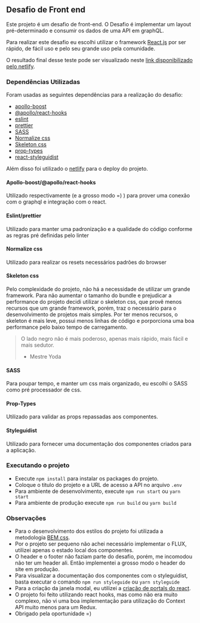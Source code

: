 ## Desafio de Front end

Este projeto é um desafio de front-end.
O Desafio é implementar um layout pré-determinado e consumir os dados de uma API em graphQL.

Para realizar este desafio eu escolhi utilizar o framework [React.js](https://pt-br.reactjs.org/) por ser rápido, de fácil uso e pelo seu grande uso pela comunidade.

O resultado final desse teste pode ser visualizado neste [link disponibilizado pelo netlify](https://distracted-lewin-75a4ef.netlify.com/).

### Dependências Utilizadas
Foram usadas as seguintes dependências para a realização do desafio: 

- [apollo-boost](https://www.apollographql.com/docs/react/)
- [@apollo/react-hooks](https://www.apollographql.com/docs/react/api/react-hooks/)
- [eslint](https://eslint.org/)
- [prettier](https://prettier.io/)
- [SASS](https://sass-lang.com/)
- [Normalize css](https://necolas.github.io/normalize.css/)
- [Skeleton css](http://getskeleton.com/)
- [prop-types](https://www.npmjs.com/package/prop-types)
- [react-styleguidist](https://react-styleguidist.js.org/)

Além disso foi utilizado o [netlify](https://www.netlify.com/) para o deploy do projeto.

#### Apollo-boost/@apollo/react-hooks
Utilizado respectivamente (e a grosso modo =) )  para prover uma conexão com o graphql e integração com o react.

#### Eslint/prettier

Utilizado para manter uma padronização e a qualidade do código conforme as regras pré definidas pelo linter

#### Normalize css

Utilizado para realizar os resets necessários padrões do browser

#### Skeleton css

Pelo complexidade do projeto, não há a necessidade de utilizar um grande framework. Para não aumentar o tamanho do bundle e prejudicar a performance do projeto decidi utilizar o skeleton css, que provê menos recursos que um grande framework, porém, traz o necessário para o desenvolvimento de projetos mais simples.
Por ter menos recursos, o skeleton é mais leve, possui menos linhas de código e porporciona uma boa performance pelo baixo tempo de carregamento.

> O lado negro não é mais poderoso, apenas mais rápido, mais fácil e mais sedutor.
> - Mestre Yoda  

#### SASS

Para poupar tempo, e manter um css mais organizado, eu escolhi o SASS como pré processador de css.

#### Prop-Types

Utilizado para validar as props repassadas aos componentes.

#### Styleguidist

Utilizado para fornecer uma documentação dos componentes criados para a aplicação.

### Executando o projeto

- Execute ``npm install`` para instalar os packages do projeto.
- Coloque o titulo do projeto e a URL de acesso a API no arquivo ``.env``
- Para ambiente de desenvolvimento, execute ``npm run start`` ou ``yarn start``
- Para ambiente de produção execute ``npm run build`` ou ``yarn build``

### Observações

- Para o desenvolvimento dos estilos do projeto foi utilizada a metodologia [BEM css](http://getbem.com/introduction/).
- Por o projeto ser pequeno não achei necessário implementar o FLUX, utilizei apenas o estado local dos componentes.
- O header e o footer não faziam parte do desafio, porém, me incomodou não ter um header ali. Então implementei a grosso modo o header do site em produção.
- Para visualizar a documentação dos componentes com o styleguidist, basta executar o comando ``npm run styleguide`` ou ``yarn styleguide``
- Para a criação da janela modal, eu utilizei a [criação de portals do react](https://pt-br.reactjs.org/docs/portals.html).
- O projeto foi feito utilizando react hooks, mas como não era muito complexo, não vi uma boa implementação para utilização do Context API muito menos para um Redux.
- Obrigado pela oportunidade =)